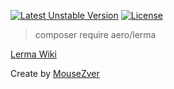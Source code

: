 [![Latest Unstable Version](https://poser.pugx.org/Nouvu/lerma/v)](https://packagist.org/packages/nouvu/lerma) [![License](https://poser.pugx.org/nouvu/lerma/license)](https://packagist.org/packages/nouvu/lerma)

> composer require aero/lerma

[Lerma Wiki](https://github.com/MouseZver/Lerma/wiki)

Create by [MouseZver](https://php.ru/forum/members/40235)
